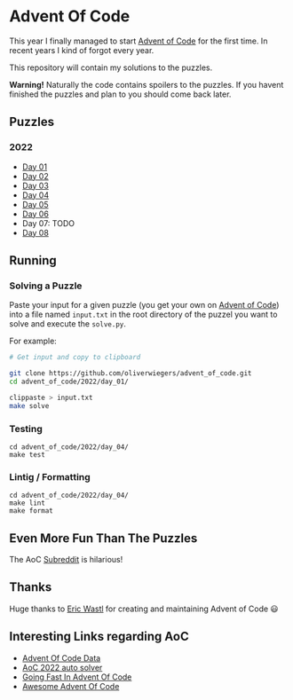 # Advent Of Code

This year I finally managed to start [Advent of Code](https://adventofcode.com/)
for the first time. In recent years I kind of forgot every year.

This repository will contain my solutions to the puzzles.

**Warning!** Naturally the code contains spoilers to the puzzles. If you havent
finished the puzzles and plan to you should come back later.

## Puzzles

### 2022

- [Day 01](./2022/day_01)
- [Day 02](./2022/day_02)
- [Day 03](./2022/day_03)
- [Day 04](./2022/day_04)
- [Day 05](./2022/day_05)
- [Day 06](./2022/day_06)
- Day 07: TODO
- [Day 08](./2022/day_08)

## Running

### Solving a Puzzle

Paste your input for a given puzzle (you get your own on
[Advent of Code](https://adventofcode.com/)) into a file named `input.txt` in
the root directory of the puzzel you want to solve and execute the `solve.py`.

For example:

```bash
# Get input and copy to clipboard

git clone https://github.com/oliverwiegers/advent_of_code.git
cd advent_of_code/2022/day_01/

clippaste > input.txt
make solve
```

### Testing

```
cd advent_of_code/2022/day_04/
make test
```

### Lintig / Formatting

```
cd advent_of_code/2022/day_04/
make lint
make format
```

## Even More Fun Than The Puzzles

The AoC [Subreddit](https://www.reddit.com/r/adventofcode/) is hilarious!

## Thanks

Huge thanks to [Eric Wastl](https://github.com/topaz) for creating and
maintaining Advent of Code :smiley:

## Interesting Links regarding AoC

- [Advent Of Code Data](https://github.com/wimglenn/advent-of-code-data)
- [AoC 2022 auto solver](https://github.com/ostwilkens/aoc2022)
- [Going Fast In Advent Of Code](https://kevinyap.ca/2019/12/going-fast-in-advent-of-code/)
- [Awesome Advent Of Code](https://github.com/Bogdanp/awesome-advent-of-code)
